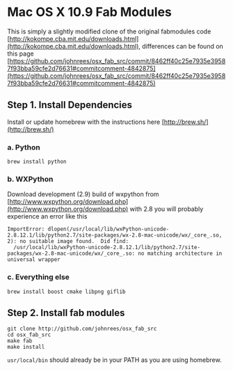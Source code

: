 # Mac OS X 10.9 Fab Modules

This is simply a slightly modified clone of the original fabmodules code [http://kokompe.cba.mit.edu/downloads.html](http://kokompe.cba.mit.edu/downloads.html), differences can be found on this page  [https://github.com/johnrees/osx_fab_src/commit/8462ff40c25e7935e39587f93bba59cfe2d76631#commitcomment-4842875](https://github.com/johnrees/osx_fab_src/commit/8462ff40c25e7935e39587f93bba59cfe2d76631#commitcomment-4842875)

## Step 1. Install Dependencies

Install or update homebrew with the instructions here [http://brew.sh/](http://brew.sh/)

### a. Python

`brew install python`

### b. WXPython

Download development (2.9) build of wxpython from [http://www.wxpython.org/download.php](http://www.wxpython.org/download.php) with 2.8 you will probably experience an error like this

```
ImportError: dlopen(/usr/local/lib/wxPython-unicode-2.8.12.1/lib/python2.7/site-packages/wx-2.8-mac-unicode/wx/_core_.so, 2): no suitable image found.  Did find:
  /usr/local/lib/wxPython-unicode-2.8.12.1/lib/python2.7/site-packages/wx-2.8-mac-unicode/wx/_core_.so: no matching architecture in universal wrapper
```

### c. Everything else

`brew install boost cmake libpng giflib`

## Step 2. Install fab modules

```
git clone http://github.com/johnrees/osx_fab_src
cd osx_fab_src
make fab
make install
```

`usr/local/bin` should already be in your PATH as you are using homebrew.
